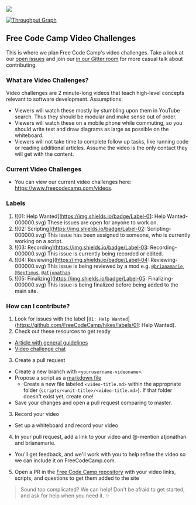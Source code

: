 ![](https://s3.amazonaws.com/freecodecamp/wide-social-banner.png)


[![Throughput Graph](https://graphs.waffle.io/FreeCodeCamp/hikes/throughput.svg)](https://waffle.io/FreeCodeCamp/hikes/metrics/throughput)

## Free Code Camp Video Challenges
This is where we plan Free Code Camp's video challenges. Take a look at our [open issues](https://github.com/FreeCodeCamp/hikes/issues) and join our [in our Gitter room](https://gitter.im/FreeCodeCamp/hikes) for more casual talk about contributing.

### What are Video Challenges?
Video challenges are 2 minute-long videos that teach high-level concepts relevant to software development. 
Assumptions:
- Viewers will watch these mostly by stumbling upon them in YouTube search. Thus they should be modular and make sense out of order.
- Viewers will watch these on a mobile phone while commuting, so you should write text and draw diagrams as large as possible on the whiteboard.
- Viewers will not take time to complete follow up tasks, like running code or reading additional articles. Assume the video is the only contact they will get with the content.

### Current Video Challenges
- You can view our current video challenges here: https://www.freecodecamp.com/videos.

### Labels
1. ![01: Help Wanted](https://img.shields.io/badge/Label-01: Help Wanted-000000.svg)&nbsp;These issues are open for anyone to work on.
2. ![02: Scripting](https://img.shields.io/badge/Label-02: Scripting-000000.svg)&nbsp;This issue has been assigned to someone, who is currently working on a script.
3. ![03: Recording](https://img.shields.io/badge/Label-03: Recording-000000.svg)&nbsp;This issue is currently being recorded or edited.
4. ![04: Reviewing](https://img.shields.io/badge/Label-04: Reviewing-000000.svg)&nbsp;This issue is being reviewed by a mod e.g. [`@brianamarie`](https://gitter.im/brianamarie), [`@Septimus`](https://gitter.im/Septimus), [`@atjonathan`](https://gitter.im/atjonathan).
5. ![05: Finalizing](https://img.shields.io/badge/Label-05: Finalizing-000000.svg)&nbsp;This issue is being finalized before being added to the main site.

### How can I contribute?
1. Look for issues with the label [`01: Help Wanted`](https://github.com/FreeCodeCamp/hikes/labels/01: Help Wanted).
2. Check out these resources to get ready
  - [Article with general guidelines](https://medium.freecodecamp.com/let-s-go-for-a-hike-here-s-your-map-4301df6e3801#.f91m4eq85)
  - [Video challenge chat](https://gitter.im/FreeCodeCamp/hikes)
3. Create a pull request 
  - Create a new branch with `<yourusername-videoname>`.
  - Propose a script as a [markdown file](https://guides.github.com/features/mastering-markdown/)
    - Create a new file labeled `<video-title.md>` within the appropriate folder (`scripts/<unit-title>/<video-title.md>`). If that folder doesn't exist yet, create one!
  - Save your changes and open a pull request comparing to master.
3. Record your video
  - Set up a whiteboard and record your video 
4. In your pull request, add a link to your video and @-mention atjonathan and brianamarie.
  - You'll get feedback, and we'll work with you to help refine the video so we can include it on FreeCodeCamp.com.
5. Open a PR in the [Free Code Camp repository](https://github.com/freecodecamp/freecodecamp) with your video links, scripts, and questions to get them added to the site

> Sound too complicated? We can help! Don't be afraid to get started, and ask for help when you need it. :sparkles: 
